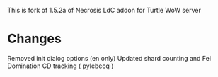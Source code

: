 This is fork of 1.5.2a of Necrosis LdC addon for Turtle WoW server

# Changes

Removed init dialog options (en only)
Updated shard counting and Fel Domination CD tracking ( pylebecq )
